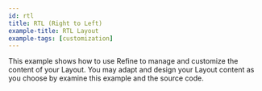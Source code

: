 ```yaml
---
id: rtl
title: RTL (Right to Left)
example-title: RTL Layout
example-tags: [customization]
---
```


This example shows how to use Refine to manage and customize the content of your Layout. You may adapt and design your Layout content as you choose by examine this example and the source code.

<CodeSandboxExample path="customization-rtl" />
